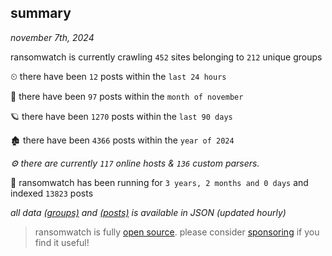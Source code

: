 
## summary
_november 7th, 2024_

ransomwatch is currently crawling `452` sites belonging to `212` unique groups

⏲ there have been `12` posts within the `last 24 hours`

🦈 there have been `97` posts within the `month of november`

🪐 there have been `1270` posts within the `last 90 days`

🏚 there have been `4366` posts within the `year of 2024`

_⚙️ there are currently `117` online hosts & `136` custom parsers._

🦕 ransomwatch has been running for `3 years, 2 months and 0 days` and indexed `13823` posts

_all data  [(groups)](http://ransomwhat.telemetry.ltd/groups) and [(posts)](http://ransomwhat.telemetry.ltd/posts) is available in JSON (updated hourly)_

> ransomwatch is fully [open source](https://github.com/joshhighet/ransomwatch#ransomwatch--). please consider [sponsoring](https://github.com/sponsors/joshhighet) if you find it useful!

